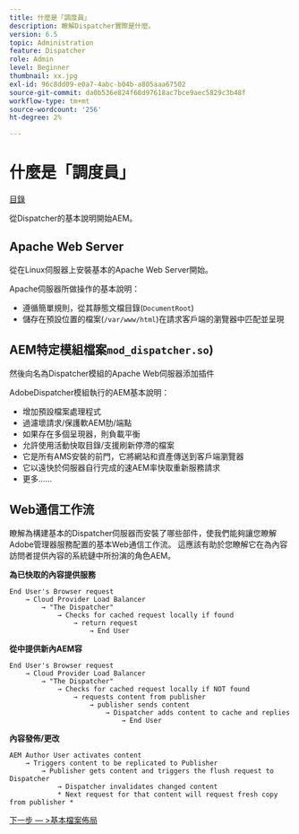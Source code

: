 ```yaml
---
title: 什麼是「調度員」
description: 瞭解Dispatcher實際是什麼。
version: 6.5
topic: Administration
feature: Dispatcher
role: Admin
level: Beginner
thumbnail: xx.jpg
exl-id: 96c8dd09-e0a7-4abc-b04b-a805aaa67502
source-git-commit: da0b536e824f68d97618ac7bce9aec5829c3b48f
workflow-type: tm+mt
source-wordcount: '256'
ht-degree: 2%

---
```


# 什麼是「調度員」

[目錄](./overview.md)

從Dispatcher的基本說明開始AEM。

## Apache Web Server

從在Linux伺服器上安裝基本的Apache Web Server開始。

Apache伺服器所做操作的基本說明：

- 遵循簡單規則，從其靜態文檔目錄(`DocumentRoot`)
- 儲存在預設位置的檔案(`/var/www/html`)在請求客戶端的瀏覽器中匹配並呈現




## AEM特定模組檔案`mod_dispatcher.so`)

然後向名為Dispatcher模組的Apache Web伺服器添加插件

AdobeDispatcher模組執行的AEM基本說明：

- 增加預設檔案處理程式
- 過濾壞請求/保護軟AEM肋/端點
- 如果存在多個呈現器，則負載平衡
- 允許使用活動快取目錄/支援刷新停滯的檔案
- 它是所有AMS安裝的前門，它將網站和資產傳送到客戶端瀏覽器
- 它以遠快於伺服器自行完成的速AEM率快取重新服務請求
- 更多……

## Web通信工作流

瞭解為構建基本的Dispatcher伺服器而安裝了哪些部件，使我們能夠讓您瞭解Adobe管理器服務配置的基本Web通信工作流。
這應該有助於您瞭解它在為內容訪問者提供內容的系統鏈中所扮演的角色AEM。

<b>為已快取的內容提供服務</b>

```
End User's Browser request 
    → Cloud Provider Load Balancer 
        → "The Dispatcher" 
            → Checks for cached request locally if found 
                → return request 
                    → End User
```

<b>從中提供新內AEM容</b>

```
End User's Browser request 
    → Cloud Provider Load Balancer 
        → "The Dispatcher" 
            → Checks for cached request locally if NOT found 
                → requests content from publisher 
                    → publisher sends content 
                        → Dispatcher adds content to cache and replies 
                            → End User
```

<b>內容發佈/更改</b>

```
AEM Author User activates content 
    → Triggers content to be replicated to Publisher 
        → Publisher gets content and triggers the flush request to Dispatcher 
            → Dispatcher invalidates changed content 
            * Next request for that content will request fresh copy from publisher *
```

[下一步 — >基本檔案佈局](./basic-file-layout.md)
